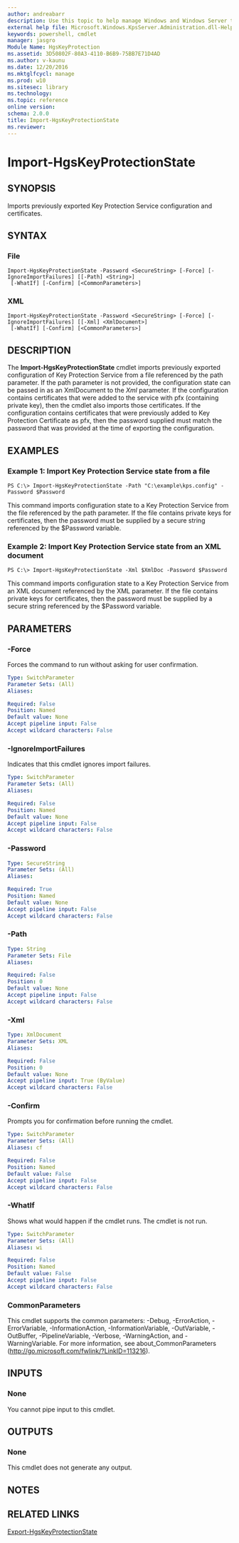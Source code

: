 ```yaml
---
author: andreabarr
description: Use this topic to help manage Windows and Windows Server technologies with Windows PowerShell.
external help file: Microsoft.Windows.KpsServer.Administration.dll-Help.xml
keywords: powershell, cmdlet
manager: jasgro
Module Name: HgsKeyProtection
ms.assetid: 3D50802F-80A3-4110-B6B9-75BB7E71D4AD
ms.author: v-kaunu
ms.date: 12/20/2016
ms.mktglfcycl: manage
ms.prod: w10
ms.sitesec: library
ms.technology: 
ms.topic: reference
online version: 
schema: 2.0.0
title: Import-HgsKeyProtectionState
ms.reviewer:
---
```


# Import-HgsKeyProtectionState

## SYNOPSIS
Imports previously exported Key Protection Service configuration and certificates.

## SYNTAX

### File
```
Import-HgsKeyProtectionState -Password <SecureString> [-Force] [-IgnoreImportFailures] [[-Path] <String>]
 [-WhatIf] [-Confirm] [<CommonParameters>]
```

### XML
```
Import-HgsKeyProtectionState -Password <SecureString> [-Force] [-IgnoreImportFailures] [[-Xml] <XmlDocument>]
 [-WhatIf] [-Confirm] [<CommonParameters>]
```

## DESCRIPTION
The **Import-HgsKeyProtectionState** cmdlet imports previously exported configuration of Key Protection Service from a file referenced by the path parameter.
If the path parameter is not provided, the configuration state can be passed in as an XmlDocument to the *Xml* parameter. 
If the configuration contains certificates that were added to the service with pfx (containing private key), then the cmdlet also imports those certificates.
If the configuration contains certificates that were previously added to Key Protection Certificate as pfx, then the password supplied must match the password that was provided at the time of exporting the configuration.

## EXAMPLES

### Example 1: Import Key Protection Service state from a file
```
PS C:\> Import-HgsKeyProtectionState -Path "C:\example\kps.config" -Password $Password
```

This command imports configuration state to a Key Protection Service from the file referenced by the path parameter.
If the file contains private keys for certificates, then the password must be supplied by a secure string referenced by the $Password variable.

### Example 2: Import Key Protection Service state from an XML document
```
PS C:\> Import-HgsKeyProtectionState -Xml $XmlDoc -Password $Password
```

This command imports configuration state to a Key Protection Service from an XML document referenced by the XML parameter.
If the file contains private keys for certificates, then the password must be supplied by a secure string referenced by the $Password variable.

## PARAMETERS

### -Force
Forces the command to run without asking for user confirmation.

```yaml
Type: SwitchParameter
Parameter Sets: (All)
Aliases: 

Required: False
Position: Named
Default value: None
Accept pipeline input: False
Accept wildcard characters: False
```

### -IgnoreImportFailures
Indicates that this cmdlet ignores import failures.

```yaml
Type: SwitchParameter
Parameter Sets: (All)
Aliases: 

Required: False
Position: Named
Default value: None
Accept pipeline input: False
Accept wildcard characters: False
```

### -Password
```yaml
Type: SecureString
Parameter Sets: (All)
Aliases: 

Required: True
Position: Named
Default value: None
Accept pipeline input: False
Accept wildcard characters: False
```

### -Path
```yaml
Type: String
Parameter Sets: File
Aliases: 

Required: False
Position: 0
Default value: None
Accept pipeline input: False
Accept wildcard characters: False
```

### -Xml
```yaml
Type: XmlDocument
Parameter Sets: XML
Aliases: 

Required: False
Position: 0
Default value: None
Accept pipeline input: True (ByValue)
Accept wildcard characters: False
```

### -Confirm
Prompts you for confirmation before running the cmdlet.

```yaml
Type: SwitchParameter
Parameter Sets: (All)
Aliases: cf

Required: False
Position: Named
Default value: False
Accept pipeline input: False
Accept wildcard characters: False
```

### -WhatIf
Shows what would happen if the cmdlet runs.
The cmdlet is not run.

```yaml
Type: SwitchParameter
Parameter Sets: (All)
Aliases: wi

Required: False
Position: Named
Default value: False
Accept pipeline input: False
Accept wildcard characters: False
```

### CommonParameters
This cmdlet supports the common parameters: -Debug, -ErrorAction, -ErrorVariable, -InformationAction, -InformationVariable, -OutVariable, -OutBuffer, -PipelineVariable, -Verbose, -WarningAction, and -WarningVariable. For more information, see about_CommonParameters (http://go.microsoft.com/fwlink/?LinkID=113216).

## INPUTS

### None
You cannot pipe input to this cmdlet.

## OUTPUTS

### None
This cmdlet does not generate any output.

## NOTES

## RELATED LINKS

[Export-HgsKeyProtectionState](./Export-HgsKeyProtectionState.md)

